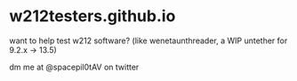 # w212testers.github.io
want to help test w212 software? (like wenetaunthreader, a WIP untether for 9.2.x -> 13.5)

dm me at @spacepil0tAV on twitter
